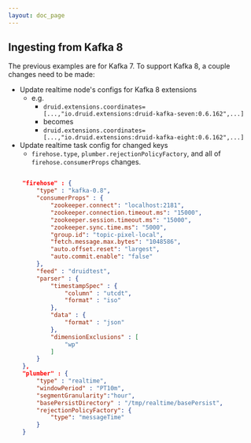 ```yaml
---
layout: doc_page
---
```

Ingesting from Kafka 8
----------------------

The previous examples are for Kafka 7. To support Kafka 8, a couple changes need to be made:

- Update realtime node's configs for Kafka 8 extensions
  - e.g.
    - `druid.extensions.coordinates=[...,"io.druid.extensions:druid-kafka-seven:0.6.162",...]`
    - becomes
    - `druid.extensions.coordinates=[...,"io.druid.extensions:druid-kafka-eight:0.6.162",...]`
- Update realtime task config for changed keys
  - `firehose.type`, `plumber.rejectionPolicyFactory`, and all of `firehose.consumerProps` changes.

```json

    "firehose" : {
        "type" : "kafka-0.8",
        "consumerProps" : {
            "zookeeper.connect": "localhost:2181",
            "zookeeper.connection.timeout.ms": "15000",
            "zookeeper.session.timeout.ms": "15000",
            "zookeeper.sync.time.ms": "5000",
            "group.id": "topic-pixel-local",
            "fetch.message.max.bytes": "1048586",
            "auto.offset.reset": "largest",
            "auto.commit.enable": "false"
        },
        "feed" : "druidtest",
        "parser" : {
            "timestampSpec" : {
                "column" : "utcdt",
                "format" : "iso"
            },
            "data" : {
                "format" : "json"
            },
            "dimensionExclusions" : [
                "wp"
            ]
        }
    },
    "plumber" : {
        "type" : "realtime",
        "windowPeriod" : "PT10m",
        "segmentGranularity":"hour",
        "basePersistDirectory" : "/tmp/realtime/basePersist",
        "rejectionPolicyFactory": {
            "type": "messageTime"
        }
    }
```
